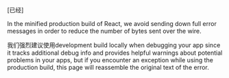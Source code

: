 [已经]


In the minified production build of React, we avoid sending down full error messages in order to reduce the number of bytes sent over the wire.

我们强烈建议使用development build locally when debugging your app since it tracks additional debug info and provides helpful warnings about potential problems in your apps, but if you encounter an exception while using the production build, this page will reassemble the original text of the error.

<script src="/react/js/errorMap.js"></script>
<div class="error-decoder-container"></div>
<script src="/react/js/ErrorDecoderComponent.js"></script>
